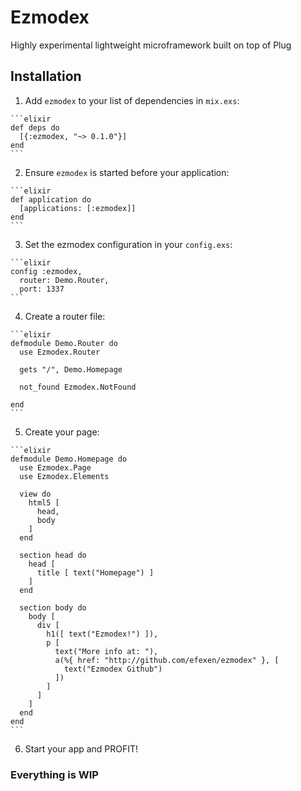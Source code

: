 # Ezmodex

Highly experimental lightweight microframework built on top of Plug

## Installation

  1. Add `ezmodex` to your list of dependencies in `mix.exs`:

    ```elixir
    def deps do
      [{:ezmodex, "~> 0.1.0"}]
    end
    ```

  2. Ensure `ezmodex` is started before your application:

    ```elixir
    def application do
      [applications: [:ezmodex]]
    end
    ```
  3. Set the ezmodex configuration in your `config.exs`:

    ```elixir
    config :ezmodex,
      router: Demo.Router,
      port: 1337
    ```

  4. Create a router file:

    ```elixir
    defmodule Demo.Router do
      use Ezmodex.Router

      gets "/", Demo.Homepage

      not_found Ezmodex.NotFound

    end
    ```

  5. Create your page:

    ```elixir
    defmodule Demo.Homepage do
      use Ezmodex.Page
      use Ezmodex.Elements

      view do
        html5 [
          head,
          body
        ]
      end

      section head do
        head [
          title [ text("Homepage") ]
        ]
      end

      section body do
        body [
          div [
            h1([ text("Ezmodex!") ]),
            p [
              text("More info at: "),
              a(%{ href: "http://github.com/efexen/ezmodex" }, [
                text("Ezmodex Github")
              ])
            ]
          ]
        ]
      end
    end
    ```

  6. Start your app and PROFIT!

### Everything is WIP
